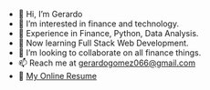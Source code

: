 - 👋 Hi, I’m Gerardo
- 👀 I’m interested in finance and technology.
- 🌱 Experience in Finance, Python, Data Analysis. 
- 🌱 Now learning Full Stack Web Development.
- 💞️ I’m looking to collaborate on all finance things.
- 📫 Reach me at gerardogomez066@gmail.com
- :newspaper: [My Online Resume](https://gsilvera24.github.io/resume/)
<!---
Gsilvera24/Gsilvera24 is a ✨ special ✨ repository because its `README.md` (this file) appears on your GitHub profile.
You can click the Preview link to take a look at your changes.
--->
